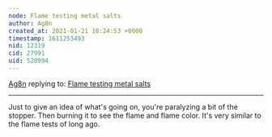 ```yaml
---
node: Flame testing metal salts
author: Ag8n
created_at: 2021-01-21 18:24:53 +0000
timestamp: 1611253493
nid: 12319
cid: 27991
uid: 520994
---
```




[Ag8n](../profile/Ag8n) replying to: [Flame testing metal salts](../notes/kgradow1/10-19-2015/pyrotechnics-101-flame-testing-metal-salts)

----
Just to give an idea of what's going on, you're paralyzing a bit of the stopper.  Then burning it to see the flame and flame color.  It's very similar to the flame tests of long ago.